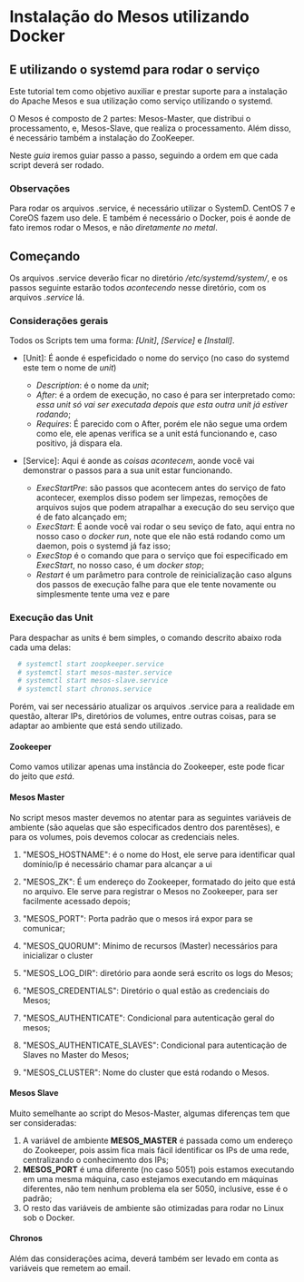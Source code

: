 # Instalação do Mesos utilizando Docker
## E utilizando o systemd para rodar o serviço

  Este tutorial tem como objetivo auxiliar e prestar suporte para a instalação do Apache Mesos e sua utilização como serviço utilizando o systemd.

  O Mesos é composto de 2 partes: Mesos-Master, que distribui o processamento, e, Mesos-Slave, que realiza o processamento. Além disso, é necessário também a instalação do ZooKeeper.

  Neste *guia* iremos guiar passo a passo, seguindo a ordem em que cada script deverá ser rodado.

### Observações
  Para rodar os arquivos .service, é necessário utilizar o SystemD. CentOS 7 e CoreOS fazem uso dele. E também é necessário o Docker, pois é aonde de fato iremos rodar o Mesos, e não *diretamente no metal*.

## Começando
  Os arquivos .service deverão ficar no diretório */etc/systemd/system/*, e os passos seguinte estarão todos *acontecendo* nesse diretório, com os arquivos *.service* lá.

### Considerações gerais
Todos os Scripts tem uma forma: *[Unit]*, *[Service]* e *[Install]*.

* [Unit]:
  É aonde é espeficidado o nome do serviço (no caso do systemd este tem o nome de *unit*) 
  - *Description*: é o nome da *unit*;
  - *After*: é a ordem de execução, no caso é para ser interpretado como: *essa unit só vai ser executada depois que esta outra unit já estiver rodando*;
  - *Requires*: É parecido com o After, porém ele não segue uma ordem como ele, ele apenas verifica se a unit está funcionando e, caso positivo, já dispara ela.

* [Service]:
  Aqui é aonde as *coisas acontecem*, aonde você vai demonstrar o passos para a sua unit estar funcionando.
  - *ExecStartPre*: são passos que acontecem antes do serviço de fato acontecer, exemplos disso podem ser limpezas, remoções de arquivos sujos que podem atrapalhar a execução do seu serviço que é de fato alcançado em;
  - *ExecStart*: É aonde você vai rodar o seu seviço de fato, aqui entra no nosso caso o *docker run*, note que ele não está rodando como um daemon, pois o systemd já faz isso;
  - *ExecStop* é o comando que para o serviço que foi especificado em *ExecStart*, no nosso caso, é um *docker stop*;
  - *Restart* é um parâmetro para controle de reinicialização caso alguns dos passos de execução falhe para que ele tente novamente ou simplesmente tente uma vez e pare

### Execução das Unit
Para despachar as units é bem simples, o comando descrito abaixo roda cada uma delas:

```bash
  # systemctl start zoopkeeper.service
  # systemctl start mesos-master.service
  # systemctl start mesos-slave.service
  # systemctl start chronos.service
```

Porém, vai ser necessário atualizar os arquivos .service para a realidade em questão, alterar IPs, diretórios de volumes, entre outras coisas, para se adaptar ao ambiente que está sendo utilizado.

#### Zookeeper
Como vamos utilizar apenas uma instância do Zookeeper, este pode ficar do jeito que *está*.

#### Mesos Master
No script mesos master devemos no atentar para as seguintes variáveis de ambiente (são aquelas que são especificados dentro dos parentêses), e para os volumes, pois devemos colocar as credenciais neles.

1. "MESOS\_HOSTNAME": é o nome do Host, ele serve para identificar qual domínio/ip é necessário chamar para alcançar a ui

3. "MESOS\_ZK": É um endereço do Zookeeper, formatado do jeito que está no arquivo. Ele serve para registrar o Mesos no Zookeeper, para ser facilmente acessado depois;

4. "MESOS\_PORT": Porta padrão que o mesos irá expor para se comunicar;

5. "MESOS\_QUORUM": Mínimo de recursos (Master) necessários para inicializar o cluster

6. "MESOS\_LOG\_DIR": diretório para aonde será escrito os logs do Mesos;

7. "MESOS\_CREDENTIALS": Diretório o qual estão as credenciais do Mesos;

8. "MESOS\_AUTHENTICATE": Condicional para autenticação geral do mesos;

9. "MESOS\_AUTHENTICATE\_SLAVES": Condicional para autenticação de Slaves no Master do Mesos;

10. "MESOS\_CLUSTER": Nome do cluster que está rodando o Mesos.

#### Mesos Slave
Muito semelhante ao script do Mesos-Master, algumas diferenças tem que ser consideradas:
1. A variável de ambiente **MESOS\_MASTER** é passada como um endereço do Zookeeper, pois assim fica mais fácil identificar os IPs de uma rede, centralizando o conhecimento dos IPs;
2. **MESOS\_PORT** é uma diferente (no caso 5051) pois estamos executando em uma mesma máquina, caso estejamos executando em máquinas diferentes, não tem nenhum problema ela ser 5050, inclusive, esse é o padrão;
4. O resto das variáveis de ambiente são otimizadas para rodar no Linux sob o Docker.


#### Chronos
Além das considerações acima, deverá também ser levado em conta as variáveis que remetem ao email.
